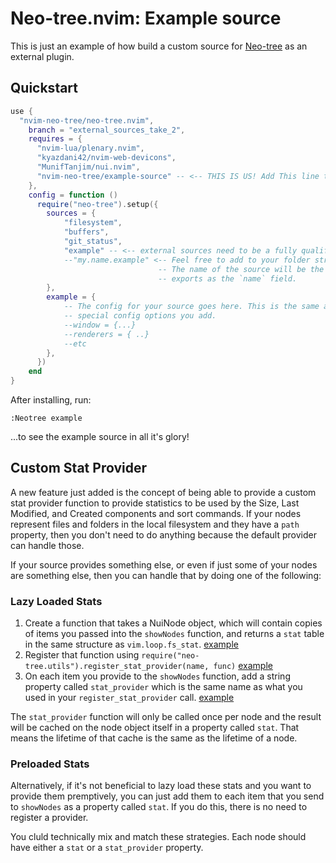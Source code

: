 # Neo-tree.nvim: Example source

This is just an example of how build a custom source for [Neo-tree](https://github.com/nvim-neo-tree/neo-tree.nvim)
as an external plugin.


## Quickstart

  
```lua
use {
  "nvim-neo-tree/neo-tree.nvim",
    branch = "external_sources_take_2",
    requires = { 
      "nvim-lua/plenary.nvim",
      "kyazdani42/nvim-web-devicons",
      "MunifTanjim/nui.nvim",
      "nvim-neo-tree/example-source" -- <-- THIS IS US! Add This line to your existing config.
    },
    config = function ()
      require("neo-tree").setup({
        sources = {
            "filesystem",
            "buffers",
            "git_status",
            "example" -- <-- external sources need to be a fully qualified path to the module
            --"my.name.example" <-- Feel free to add to your folder structure to create a namespace,
                                 -- The name of the source will be the last part, or whatever your module
                                 -- exports as the `name` field.
        },
        example = {
            -- The config for your source goes here. This is the same as any other source, plus whatever
            -- special config options you add.
            --window = {...}
            --renderers = { ..}
            --etc
        },
      })
    end
}
```

After installing, run:
```
:Neotree example
```

...to see the example source in all it's glory!


## Custom Stat Provider

A new feature just added is the concept of being able to provide a custom stat provider function to provide statistics to be used by the Size, Last Modified, and Created components and sort commands. If your nodes represent files and folders in the local filesystem and they have a `path` property, then you don't need to do anything because the default provider can handle those.

If your source provides something else, or even if just some of your nodes are something else, then you can handle that by doing one of the following:

### Lazy Loaded Stats

1. Create a function that takes a NuiNode object, which will contain copies of items you passed into the `showNodes` function, and returns a `stat` table in the same structure as `vim.loop.fs_stat`. [example](https://github.com/nvim-neo-tree/example-source/blob/75c482bb052594a3ba13084a1e4ead5c84f69a01/lua/example/init.lua#L42)
2. Register that function using `require("neo-tree.utils").register_stat_provider(name, func)` [example](https://github.com/nvim-neo-tree/example-source/blob/75c482bb052594a3ba13084a1e4ead5c84f69a01/lua/example/init.lua#L99)
3. On each item you provide to the `showNodes` function, add a string property called `stat_provider` which is the same name as what you used in your `register_stat_provider` call. [example](https://github.com/nvim-neo-tree/example-source/blob/75c482bb052594a3ba13084a1e4ead5c84f69a01/lua/example/init.lua#L60-L91)

The `stat_provider` function will only be called once per node and the result will be cached on the node object itself in a property called `stat`. That means the lifetime of that cache is the same as the lifetime of a node.

### Preloaded Stats

Alternatively, if it's not beneficial to lazy load these stats and you want to provide them premptively, you can just add them to each item that you send to `showNodes` as a property called `stat`. If you do this, there is no need to register a provider.

You cluld technically mix and match these strategies. Each node should have either a `stat` or a `stat_provider` property.

